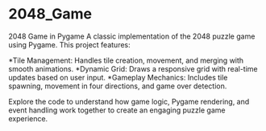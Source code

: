 # 2048_Game
2048 Game in Pygame
A classic implementation of the 2048 puzzle game using Pygame. This project features:

*Tile Management: Handles tile creation, movement, and merging with smooth animations.
*Dynamic Grid: Draws a responsive grid with real-time updates based on user input.
*Gameplay Mechanics: Includes tile spawning, movement in four directions, and game over detection.

Explore the code to understand how game logic, Pygame rendering, and event handling work together to create an engaging puzzle game experience.
